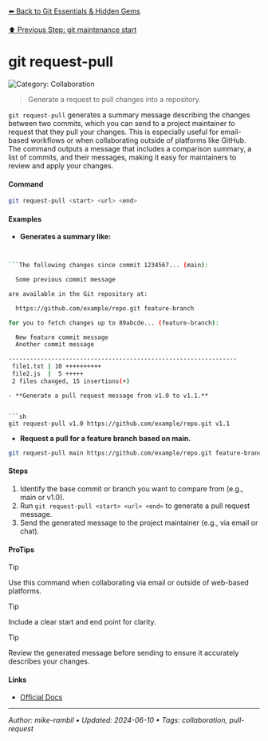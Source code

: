 [⬅️ Back to Git Essentials & Hidden Gems](./git-essentials-hidden-gems.md)

[⬆️ Previous Step: git maintenance start](./git-maintenance-start.md)

# git request-pull


![Category: Collaboration](https://img.shields.io/badge/Category-Collaboration-blue)
> Generate a request to pull changes into a repository.

`git request-pull` generates a summary message describing the changes between two commits, which you can send to a project maintainer to request that they pull your changes. This is especially useful for email-based workflows or when collaborating outside of platforms like GitHub. The command outputs a message that includes a comparison summary, a list of commits, and their messages, making it easy for maintainers to review and apply your changes.


#### Command
```sh
git request-pull <start> <url> <end>
```

#### Examples
- **Generates a summary like:**


```sh


```The following changes since commit 1234567... (main):

  Some previous commit message

are available in the Git repository at:

  https://github.com/example/repo.git feature-branch

for you to fetch changes up to 89abcde... (feature-branch):

  New feature commit message
  Another commit message

----------------------------------------------------------------
 file1.txt | 10 ++++++++++
 file2.js  |  5 +++++
 2 files changed, 15 insertions(+)
```
```
- **Generate a pull request message from v1.0 to v1.1.**


```sh
git request-pull v1.0 https://github.com/example/repo.git v1.1
```
- **Request a pull for a feature branch based on main.**


```sh
git request-pull main https://github.com/example/repo.git feature-branch
```


#### Steps
1. Identify the base commit or branch you want to compare from (e.g., main or v1.0).
2. Run `git request-pull <start> <url> <end>` to generate a pull request message.
3. Send the generated message to the project maintainer (e.g., via email or chat).


#### ProTips
> [!TIP]
> Use this command when collaborating via email or outside of web-based platforms.

> [!TIP]
> Include a clear start and end point for clarity.

> [!TIP]
> Review the generated message before sending to ensure it accurately describes your changes.



#### Links
- [Official Docs](https://git-scm.com/docs/git-request-pull)


---

_Author: mike-rambil • Updated: 2024-06-10 • Tags: collaboration, pull-request_
